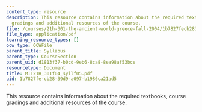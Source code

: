 ```yaml
---
content_type: resource
description: This resource contains information about the required textbooks, course
  gradings and additional resources of the course.
file: /courses/21h-301-the-ancient-world-greece-fall-2004/1b7827fecb2839d9a097b1986ca21ad5_MIT21H_301f04_syllf05.pdf
file_type: application/pdf
learning_resource_types: []
ocw_type: OCWFile
parent_title: Syllabus
parent_type: CourseSection
parent_uid: d1813f37-b0cd-9eb6-8ca8-8ea98af53bce
resourcetype: Document
title: MIT21H_301f04_syllf05.pdf
uid: 1b7827fe-cb28-39d9-a097-b1986ca21ad5
---
```

This resource contains information about the required textbooks, course gradings and additional resources of the course.

